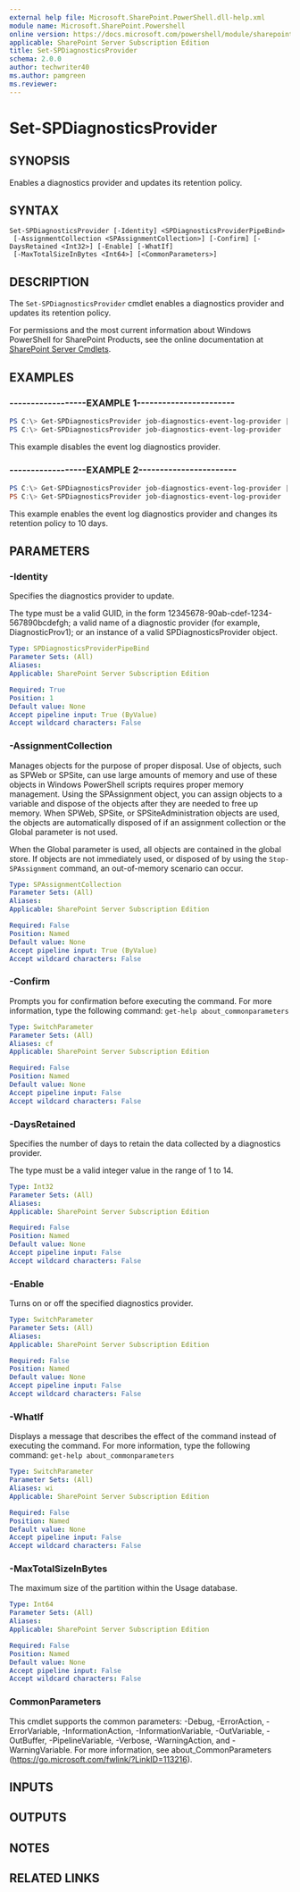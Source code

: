```yaml
---
external help file: Microsoft.SharePoint.PowerShell.dll-help.xml
module name: Microsoft.SharePoint.Powershell
online version: https://docs.microsoft.com/powershell/module/sharepoint-server/set-spdiagnosticsprovider
applicable: SharePoint Server Subscription Edition
title: Set-SPDiagnosticsProvider
schema: 2.0.0
author: techwriter40
ms.author: pamgreen
ms.reviewer:
---
```


# Set-SPDiagnosticsProvider

## SYNOPSIS
Enables a diagnostics provider and updates its retention policy.


## SYNTAX

```
Set-SPDiagnosticsProvider [-Identity] <SPDiagnosticsProviderPipeBind>
 [-AssignmentCollection <SPAssignmentCollection>] [-Confirm] [-DaysRetained <Int32>] [-Enable] [-WhatIf]
 [-MaxTotalSizeInBytes <Int64>] [<CommonParameters>]
```

## DESCRIPTION
The `Set-SPDiagnosticsProvider` cmdlet enables a diagnostics provider and updates its retention policy.

For permissions and the most current information about Windows PowerShell for SharePoint Products, see the online documentation at [SharePoint Server Cmdlets](https://docs.microsoft.com/powershell/sharepoint/sharepoint-server/sharepoint-server-cmdlets).


## EXAMPLES

### ------------------EXAMPLE 1-----------------------
```powershell
PS C:\> Get-SPDiagnosticsProvider job-diagnostics-event-log-provider | Set-SPDiagnosticsProvider -Enable:$false
PS C:\> Get-SPDiagnosticsProvider job-diagnostics-event-log-provider
```

This example disables the event log diagnostics provider.


### ------------------EXAMPLE 2-----------------------
```powershell
PS C:\> Get-SPDiagnosticsProvider job-diagnostics-event-log-provider | Set-SPDiagnosticsProvider -Enable -DaysRetained 10
PS C:\> Get-SPDiagnosticsProvider job-diagnostics-event-log-provider
```

This example enables the event log diagnostics provider and changes its retention policy to 10 days.


## PARAMETERS

### -Identity
Specifies the diagnostics provider to update.

The type must be a valid GUID, in the form 12345678-90ab-cdef-1234-567890bcdefgh; a valid name of a diagnostic provider (for example, DiagnosticProv1); or an instance of a valid SPDiagnosticsProvider object.

```yaml
Type: SPDiagnosticsProviderPipeBind
Parameter Sets: (All)
Aliases: 
Applicable: SharePoint Server Subscription Edition

Required: True
Position: 1
Default value: None
Accept pipeline input: True (ByValue)
Accept wildcard characters: False
```

### -AssignmentCollection
Manages objects for the purpose of proper disposal.
Use of objects, such as SPWeb or SPSite, can use large amounts of memory and use of these objects in Windows PowerShell scripts requires proper memory management.
Using the SPAssignment object, you can assign objects to a variable and dispose of the objects after they are needed to free up memory.
When SPWeb, SPSite, or SPSiteAdministration objects are used, the objects are automatically disposed of if an assignment collection or the Global parameter is not used.

When the Global parameter is used, all objects are contained in the global store.
If objects are not immediately used, or disposed of by using the `Stop-SPAssignment` command, an out-of-memory scenario can occur.

```yaml
Type: SPAssignmentCollection
Parameter Sets: (All)
Aliases: 
Applicable: SharePoint Server Subscription Edition

Required: False
Position: Named
Default value: None
Accept pipeline input: True (ByValue)
Accept wildcard characters: False
```

### -Confirm
Prompts you for confirmation before executing the command.
For more information, type the following command: `get-help about_commonparameters`

```yaml
Type: SwitchParameter
Parameter Sets: (All)
Aliases: cf
Applicable: SharePoint Server Subscription Edition

Required: False
Position: Named
Default value: None
Accept pipeline input: False
Accept wildcard characters: False
```

### -DaysRetained
Specifies the number of days to retain the data collected by a diagnostics provider.

The type must be a valid integer value in the range of 1 to 14.

```yaml
Type: Int32
Parameter Sets: (All)
Aliases: 
Applicable: SharePoint Server Subscription Edition

Required: False
Position: Named
Default value: None
Accept pipeline input: False
Accept wildcard characters: False
```

### -Enable
Turns on or off the specified diagnostics provider.

```yaml
Type: SwitchParameter
Parameter Sets: (All)
Aliases: 
Applicable: SharePoint Server Subscription Edition

Required: False
Position: Named
Default value: None
Accept pipeline input: False
Accept wildcard characters: False
```

### -WhatIf
Displays a message that describes the effect of the command instead of executing the command.
For more information, type the following command: `get-help about_commonparameters`

```yaml
Type: SwitchParameter
Parameter Sets: (All)
Aliases: wi
Applicable: SharePoint Server Subscription Edition

Required: False
Position: Named
Default value: None
Accept pipeline input: False
Accept wildcard characters: False
```

### -MaxTotalSizeInBytes
The maximum size of the partition within the Usage database.

```yaml
Type: Int64
Parameter Sets: (All)
Aliases: 
Applicable: SharePoint Server Subscription Edition

Required: False
Position: Named
Default value: None
Accept pipeline input: False
Accept wildcard characters: False
```

### CommonParameters
This cmdlet supports the common parameters: -Debug, -ErrorAction, -ErrorVariable, -InformationAction, -InformationVariable, -OutVariable, -OutBuffer, -PipelineVariable, -Verbose, -WarningAction, and -WarningVariable. For more information, see about_CommonParameters (https://go.microsoft.com/fwlink/?LinkID=113216).

## INPUTS

## OUTPUTS

## NOTES

## RELATED LINKS

